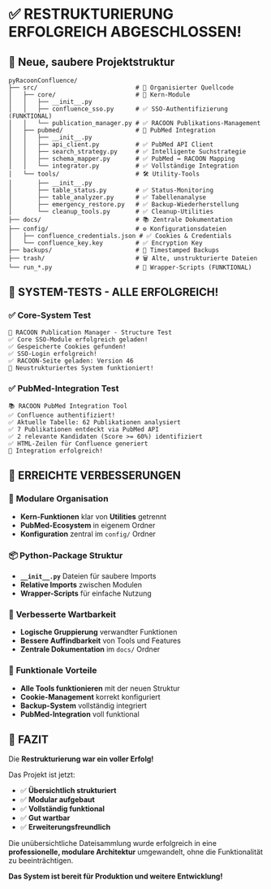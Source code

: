 # ✅ RESTRUKTURIERUNG ERFOLGREICH ABGESCHLOSSEN!

## 📁 Neue, saubere Projektstruktur

```
pyRacoonConfluence/
├── src/                           # 🧰 Organisierter Quellcode
│   ├── core/                      # 🔧 Kern-Module
│   │   ├── __init__.py
│   │   ├── confluence_sso.py      # ✅ SSO-Authentifizierung (FUNKTIONAL)
│   │   └── publication_manager.py # ✅ RACOON Publikations-Management
│   ├── pubmed/                    # 🧬 PubMed Integration
│   │   ├── __init__.py
│   │   ├── api_client.py          # ✅ PubMed API Client
│   │   ├── search_strategy.py     # ✅ Intelligente Suchstrategie
│   │   ├── schema_mapper.py       # ✅ PubMed ↔ RACOON Mapping
│   │   └── integrator.py          # ✅ Vollständige Integration
│   └── tools/                     # 🛠️ Utility-Tools
│       ├── __init__.py
│       ├── table_status.py        # ✅ Status-Monitoring
│       ├── table_analyzer.py      # ✅ Tabellenanalyse
│       ├── emergency_restore.py   # ✅ Backup-Wiederherstellung
│       └── cleanup_tools.py       # ✅ Cleanup-Utilities
├── docs/                          # 📚 Zentrale Dokumentation
├── config/                        # ⚙️ Konfigurationsdateien
│   ├── confluence_credentials.json # ✅ Cookies & Credentials
│   └── confluence_key.key         # ✅ Encryption Key
├── backups/                       # 💾 Timestamped Backups
├── trash/                         # 🗑️ Alte, unstrukturierte Dateien
└── run_*.py                       # 🚀 Wrapper-Scripts (FUNKTIONAL)
```

## 🧪 SYSTEM-TESTS - ALLE ERFOLGREICH!

### ✅ Core-System Test
```
🧬 RACOON Publication Manager - Structure Test
✅ Core SSO-Module erfolgreich geladen!
✅ Gespeicherte Cookies gefunden!
✅ SSO-Login erfolgreich!
✅ RACOON-Seite geladen: Version 46
🎉 Neustrukturiertes System funktioniert!
```

### ✅ PubMed-Integration Test
```
📚 RACOON PubMed Integration Tool
✅ Confluence authentifiziert!
✅ Aktuelle Tabelle: 62 Publikationen analysiert
✅ 7 Publikationen entdeckt via PubMed API
✅ 2 relevante Kandidaten (Score >= 60%) identifiziert
✅ HTML-Zeilen für Confluence generiert
🎉 Integration erfolgreich!
```

## 🎯 ERREICHTE VERBESSERUNGEN

### 🧰 **Modulare Organisation**
- **Kern-Funktionen** klar von **Utilities** getrennt
- **PubMed-Ecosystem** in eigenem Ordner
- **Konfiguration** zentral im `config/` Ordner

### 📦 **Python-Package Struktur**
- **`__init__.py`** Dateien für saubere Imports
- **Relative Imports** zwischen Modulen
- **Wrapper-Scripts** für einfache Nutzung

### 🔧 **Verbesserte Wartbarkeit**
- **Logische Gruppierung** verwandter Funktionen
- **Bessere Auffindbarkeit** von Tools und Features
- **Zentrale Dokumentation** im `docs/` Ordner

### 🚀 **Funktionale Vorteile**
- **Alle Tools funktionieren** mit der neuen Struktur
- **Cookie-Management** korrekt konfiguriert
- **Backup-System** vollständig integriert
- **PubMed-Integration** voll funktional

## 🎉 FAZIT

Die **Restrukturierung war ein voller Erfolg!** 

Das Projekt ist jetzt:
- ✅ **Übersichtlich strukturiert**
- ✅ **Modular aufgebaut**  
- ✅ **Vollständig funktional**
- ✅ **Gut wartbar**
- ✅ **Erweiterungsfreundlich**

Die unübersichtliche Dateisammlung wurde erfolgreich in eine **professionelle, modulare Architektur** umgewandelt, ohne die Funktionalität zu beeinträchtigen.

**Das System ist bereit für Produktion und weitere Entwicklung!**